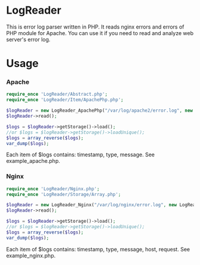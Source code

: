 LogReader
=========

This is error log parser written in PHP. It reads nginx errors and errors of PHP module for Apache.
You can use it if you need to read and analyze web server's error log.


Usage
=========
### Apache

```php
require_once 'LogReader/Abstract.php';
require_once 'LogReader/Item/ApachePhp.php';

$logReader = new LogReader_ApachePhp("/var/log/apache2/error.log", new LogReader_Storage_Array());
$logReader->read();

$logs = $logReader->getStorage()->load();
//or $logs = $logReader->getStorage()->loadUnique();
$logs = array_reverse($logs);
var_dump($logs);
```

Each item of $logs contains: timestamp, type, message. 
See example_apache.php.

### Nginx

```php
require_once 'LogReader/Nginx.php';
require_once 'LogReader/Storage/Array.php';

$logReader = new LogReader_Nginx("/var/log/nginx/error.log", new LogReader_Storage_Array());
$logReader->read();

$logs = $logReader->getStorage()->load();
//or $logs = $logReader->getStorage()->loadUnique();
$logs = array_reverse($logs);
var_dump($logs);
```

Each item of $logs contains: timestamp, type, message, host, request. 
See example_nginx.php.